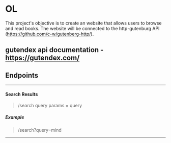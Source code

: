 # OL

This project's objective is to create an website that allows users to browse and read books. The website will be connected to the http-gutenburg API (https://github.com/c-w/gutenberg-http/).

## gutendex api documentation - https://gutendex.com/

## Endpoints

---

#### Search Results

> /search
> query params = query

##### Example

> /search?query=mind

---
